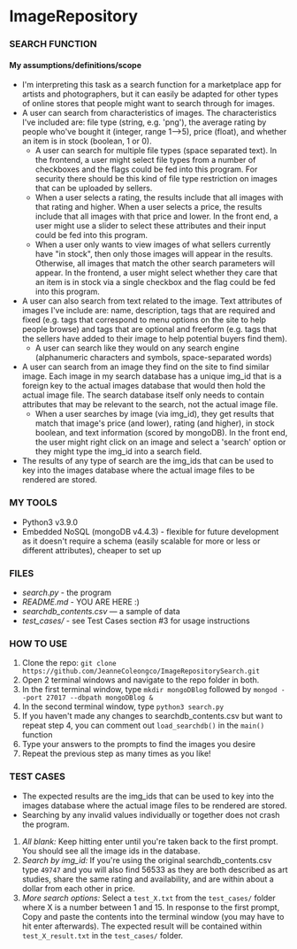 # ImageRepository

### SEARCH FUNCTION
#### My assumptions/definitions/scope
* I'm interpreting this task as a search function for a marketplace app for artists and photographers, but it can easily be adapted for other types of online stores that people might want to search through for images.
* A user can search from characteristics of images. The characteristics I've included are: file type (string, e.g. 'png'), the average rating by people who've bought it (integer, range 1-->5), price (float), and whether an item is in stock (boolean, 1 or 0).
  * A user can search for multiple file types (space separated text). In the frontend, a user might select file types from a number of checkboxes and the flags could be fed into this program. For security there should be this kind of file type restriction on images that can be uploaded by sellers.
  * When a user selects a rating, the results include that all images with that rating and higher. When a user selects a price, the results include that all images with that price and lower. In the front end, a user might use a slider to select these attributes and their input could be fed into this program.
  * When a user only wants to view images of what sellers currently have "in stock", then only those images will appear in the results. Otherwise, all images that match the other search parameters will appear. In the frontend, a user might select whether they care that an item is in stock via a single checkbox and the flag could be fed into this program.
* A user can also search from text related to the image. Text attributes of images I've include are: name, description, tags that are required and fixed (e.g. tags that correspond to menu options on the site to help people browse) and tags that are optional and freeform (e.g. tags that the sellers have added to their image to help potential buyers find them). 
  * A user can search like they would on any search engine (alphanumeric characters and symbols, space-separated words) 
* A user can search from an image they find on the site to find similar image. Each image in my search database has a unique img_id that is a foreign key to the actual images database that would then hold the actual image file. The search database itself only needs to contain attributes that may be relevant to the search, not the actual image file.
  * When a user searches by image (via img_id), they get results that match that image's price (and lower), rating (and higher), in stock boolean, and text information (scored by mongoDB). In the front end, the user might right click on an image and select a 'search' option or they might type the img_id into a search field.
* The results of any type of search are the img_ids that can be used to key into the images database where the actual image files to be rendered are stored.

### MY TOOLS
* Python3 v3.9.0
* Embedded NoSQL (mongoDB v4.4.3) - flexible for future development as it doesn't require a schema (easily scalable for more or less or different attributes), cheaper to set up

### FILES
* *search.py* - the program
* *README.md* - YOU ARE HERE :)
* *searchdb_contents.csv* — a sample of data
* *test_cases/* - see Test Cases section #3 for usage instructions

### HOW TO USE
1. Clone the repo: `git clone https://github.com/JeanneColeongco/ImageRepositorySearch.git`
2. Open 2 terminal windows and navigate to the repo folder in both.
3. In the first terminal window, type `mkdir mongoDBlog` followed by `mongod --port 27017 --dbpath mongoDBlog &`
4. In the second terminal window, type `python3 search.py`
5. If you haven't made any changes to searchdb_contents.csv but want to repeat step 4, you can comment out `load_searchdb()` in the `main()` function
6. Type your answers to the prompts to find the images you desire
7. Repeat the previous step as many times as you like!

### TEST CASES
* The expected results are the img_ids that can be used to key into the images database where the actual image files to be rendered are stored.
* Searching by any invalid values individually or together does not crash the program.
1. *All blank:* Keep hitting enter until you're taken back to the first prompt. You should see all the image ids in the database.  
2. *Search by img_id:* If you're using the original searchdb_contents.csv type `49747` and you will also find 56533 as they are both described as art studies, share the same rating and availability, and are within about a dollar from each other in price.
3. *More search options:* Select a `test_X.txt` from the `test_cases/` folder where X is a number between 1 and 15. In response to the first prompt, Copy and paste the contents into the terminal window (you may have to hit enter afterwards). The expected result will be contained within `test_X_result.txt` in the `test_cases/` folder.
